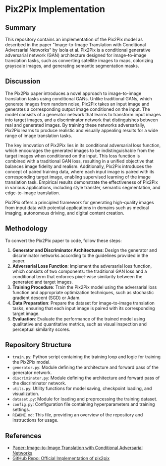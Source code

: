 # Pix2Pix Implementation

## Summary

This repository contains an implementation of the Pix2Pix model as described in the paper "Image-to-Image Translation with Conditional Adversarial Networks" by Isola et al. Pix2Pix is a conditional generative adversarial network (GAN) architecture designed for image-to-image translation tasks, such as converting satellite images to maps, colorizing grayscale images, and generating semantic segmentation masks.

## Discussion

The Pix2Pix paper introduces a novel approach to image-to-image translation tasks using conditional GANs. Unlike traditional GANs, which generate images from random noise, Pix2Pix takes an input image and generates a corresponding output image conditioned on the input. The model consists of a generator network that learns to transform input images into target images, and a discriminator network that distinguishes between real and generated images. By training these networks adversarially, Pix2Pix learns to produce realistic and visually appealing results for a wide range of image translation tasks.

The key innovation of Pix2Pix lies in its conditional adversarial loss function, which encourages the generated images to be indistinguishable from the target images when conditioned on the input. This loss function is combined with a traditional GAN loss, resulting in a unified objective that balances image fidelity and realism. Additionally, Pix2Pix introduces the concept of paired training data, where each input image is paired with its corresponding target image, enabling supervised learning of the image translation task. Empirical results demonstrate the effectiveness of Pix2Pix in various applications, including style transfer, semantic segmentation, and edge-to-image translation.

Pix2Pix offers a principled framework for generating high-quality images from input data with potential applications in domains such as medical imaging, autonomous driving, and digital content creation.

## Methodology

To convert the Pix2Pix paper to code, follow these steps:

1. **Generator and Discriminator Architectures**: Design the generator and discriminator networks according to the guidelines provided in the paper.
2. **Adversarial Loss Function**: Implement the adversarial loss function, which consists of two components: the traditional GAN loss and a conditional term that enforces pixel-wise similarity between the generated and target images.
3. **Training Procedure**: Train the Pix2Pix model using the adversarial loss function and appropriate optimization techniques, such as stochastic gradient descent (SGD) or Adam.
4. **Data Preparation**: Prepare the dataset for image-to-image translation tasks, ensuring that each input image is paired with its corresponding target image.
5. **Evaluation**: Evaluate the performance of the trained model using qualitative and quantitative metrics, such as visual inspection and perceptual similarity scores.

## Repository Structure

- `train.py`: Python script containing the training loop and logic for training the Pix2Pix model.
- `generator.py`: Module defining the architecture and forward pass of the generator network.
- `discriminator.py`: Module defining the architecture and forward pass of the discriminator network.
- `utils.py`: Utility functions for model saving, checkpoint loading, and visualization.
- `dataset.py`: Module for loading and preprocessing the training dataset.
- `config.py`: Configuration file containing hyperparameters and training settings.
- `README.md`: This file, providing an overview of the repository and instructions for usage.

## References

- [Paper: Image-to-Image Translation with Conditional Adversarial Networks](https://arxiv.org/abs/1611.07004)
- [GitHub Repo: Official Implementation of pix2pix](https://github.com/phillipi/pix2pix)

